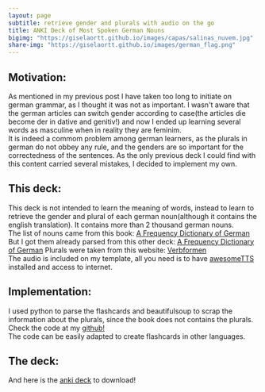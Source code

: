 ```yaml
---
layout: page
subtitle: retrieve gender and plurals with audio on the go
title: ANKI Deck of Most Spoken German Nouns
bigimg: "https://giselaortt.github.io/images/capas/salinas_nuvem.jpg"
share-img: "https://giselaortt.github.io/images/german_flag.png"
---
```



## Motivation:

As mentioned in my previous post I have taken too long to initiate on german grammar, as I thought it was not as important. I wasn't aware that the german articles can switch gender according to case(the articles die become der in dative and genitiv!) and now I ended up learning several words as masculine when in reality they are feminim.<br>
It is indeed a commom problem among german learners, as the plurals in german do not obbey any rule, and the genders are so important for the correctedness of the sentences. As the only previous deck I could find with this content carried several mistakes, I decided to implement my own.
<br>

## This deck:

This deck is not intended to learn the meaning of words, instead to learn to retrieve the gender and plural of each german noun(although it contains the english translation). It contains more than 2 thousand german nouns.<br>
The list of nouns came from this book: [A Frequency Dictionary of German](https://www.amazon.com.br/Frequency-Dictionary-German-Vocabulary-Learners/dp/0415316332)
But I got them already parsed from this other deck: [A Frequency Dictionary of German](https://ankiweb.net/shared/info/912352287)
Plurals were taken from this website: [Verbformen](https://www.verbformen.pt/declinacao/substantivos/Kenntnis.htm)<br>
The audio is included on my template, all you need is to have [awesomeTTS](https://ankiweb.net/shared/info/814349176) installed and access to internet.<br>


## Implementation:

I used python to parse the flashcards and beautifulsoup to scrap the information about the plurals, since the book does not contains the plurals.<br>
Check the code at my [github!](https://github.com/giselaortt/Tools-for-Anki/tree/main/eliminate_repetitions)<br>
The code can be easily adapted to create flashcards in other languages.<br>

## The deck:

And here is the [anki deck](SOON) to download!

